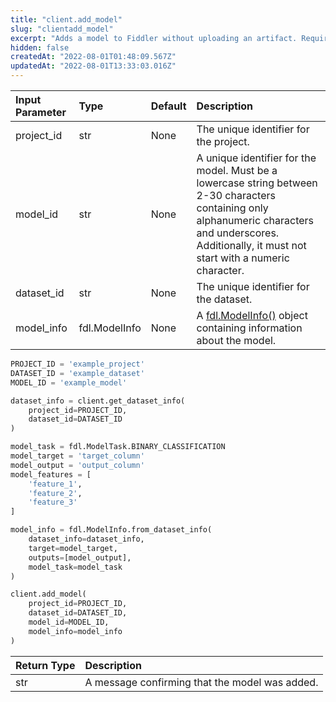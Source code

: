 ```yaml
---
title: "client.add_model"
slug: "clientadd_model"
excerpt: "Adds a model to Fiddler without uploading an artifact. Requires a** fdl.ModelInfo** object containing information about the model."
hidden: false
createdAt: "2022-08-01T01:48:09.567Z"
updatedAt: "2022-08-01T13:33:03.016Z"
---
```

| Input Parameter | Type          | Default | Description                                                                                                                                                                                              |
| :-------------- | :------------ | :------ | :------------------------------------------------------------------------------------------------------------------------------------------------------------------------------------------------------- |
| project_id      | str           | None    | The unique identifier for the project.                                                                                                                                                                   |
| model_id        | str           | None    | A unique identifier for the model. Must be a lowercase string between 2-30 characters containing only alphanumeric characters and underscores. Additionally, it must not start with a numeric character. |
| dataset_id      | str           | None    | The unique identifier for the dataset.                                                                                                                                                                   |
| model_info      | fdl.ModelInfo | None    | A [fdl.ModelInfo()](ref:fdlmodelinfo) object containing information about the model.                                                                                                                     |

```python Usage
PROJECT_ID = 'example_project'
DATASET_ID = 'example_dataset'
MODEL_ID = 'example_model'

dataset_info = client.get_dataset_info(
    project_id=PROJECT_ID,
    dataset_id=DATASET_ID
)

model_task = fdl.ModelTask.BINARY_CLASSIFICATION
model_target = 'target_column'
model_output = 'output_column'
model_features = [
    'feature_1',
    'feature_2',
    'feature_3'
]

model_info = fdl.ModelInfo.from_dataset_info(
    dataset_info=dataset_info,
    target=model_target,
    outputs=[model_output],
    model_task=model_task
)

client.add_model(
    project_id=PROJECT_ID,
    dataset_id=DATASET_ID,
    model_id=MODEL_ID,
    model_info=model_info
)
```

| Return Type | Description                                    |
| :---------- | :--------------------------------------------- |
| str         | A message confirming that the model was added. |